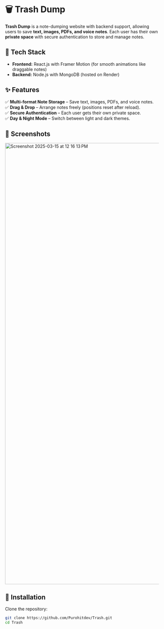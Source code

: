 # 🗑️ Trash Dump

**Trash Dump** is a note-dumping website with backend support, allowing users to save **text, images, PDFs, and voice notes**. Each user has their own **private space** with secure authentication to store and manage notes.

## 🚀 Tech Stack

- **Frontend:** React.js with Framer Motion (for smooth animations like draggable notes)
- **Backend:** Node.js with MongoDB (hosted on Render)

## ✨ Features

✅ **Multi-format Note Storage** – Save text, images, PDFs, and voice notes.  
✅ **Drag & Drop** – Arrange notes freely (positions reset after reload).  
✅ **Secure Authentication** – Each user gets their own private space.  
✅ **Day & Night Mode** – Switch between light and dark themes.  

## 📸 Screenshots

<img width="1440" alt="Screenshot 2025-03-15 at 12 16 13 PM" src="https://github.com/user-attachments/assets/037b0ac2-bcf3-40c5-9d82-aadd4e7f5cc7" />



## 🔧 Installation

Clone the repository:

```sh
git clone https://github.com/Purohitdev/Trash.git
cd Trash
